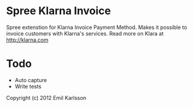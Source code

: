 Spree Klarna Invoice
==================

Spree extenstion for Klarna Invoice Payment Method.
Makes it possible to invoice customers with Klarna's services. Read more on Klara at http://klarna.com

Todo
=======

- Auto capture
- Write tests

Copyright (c) 2012 Emil Karlsson
